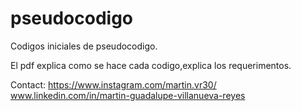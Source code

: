 # pseudocodigo
Codigos iniciales de pseudocodigo.

El pdf explica como se hace cada codigo,explica los requerimentos.

Contact:
 https://www.instagram.com/martin.vr30/
 www.linkedin.com/in/martin-guadalupe-villanueva-reyes
